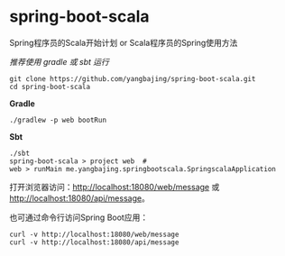 # spring-boot-scala

Spring程序员的Scala开始计划 or Scala程序员的Spring使用方法

*推荐使用 gradle 或 sbt 运行*

```
git clone https://github.com/yangbajing/spring-boot-scala.git
cd spring-boot-scala
```

**Gradle**

```
./gradlew -p web bootRun
```

**Sbt**

```
./sbt
spring-boot-scala > project web  # 
web > runMain me.yangbajing.springbootscala.SpringscalaApplication
```

打开浏览器访问：[http://localhost:18080/web/message](http://localhost:18080/web/message) 或 [http://localhost:18080/api/message](http://localhost:18080/api/message)。

也可通过命令行访问Spring Boot应用：

```
curl -v http://localhost:18080/web/message
curl -v http://localhost:18080/api/message
```
